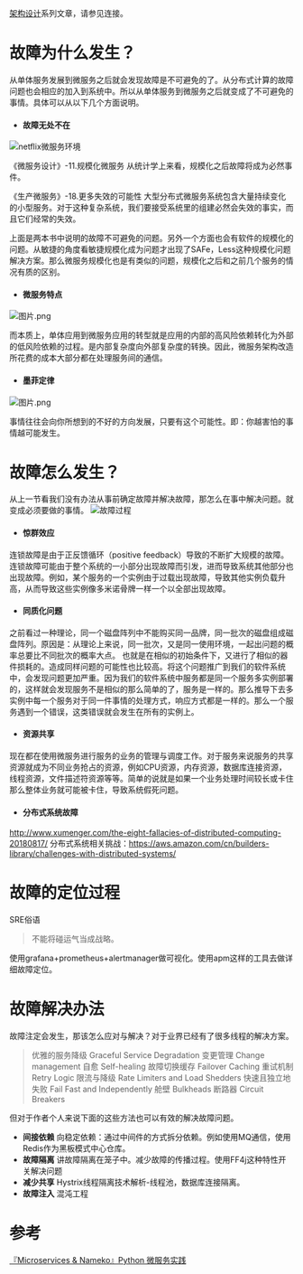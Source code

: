 [架构设计](https://www.jianshu.com/c/753debf1423d)系列文章，请参见连接。

# 故障为什么发生？
从单体服务发展到微服务之后就会发现故障是不可避免的了。从分布式计算的故障问题也会相应的加入到系统中。所以从单体服务到微服务之后就变成了不可避免的事情。具体可以从以下几个方面说明。

- #### 故障无处不在
![netflix微服务环境](https://upload-images.jianshu.io/upload_images/2454595-582f859d4c75e277.png?imageMogr2/auto-orient/strip%7CimageView2/2/w/740)

《微服务设计》-11.规模化微服务
从统计学上来看，规模化之后故障将成为必然事件。

《生产微服务》-18.更多失效的可能性
大型分布式微服务系统包含大量持续变化的小型服务。对于这种复杂系统，我们要接受系统里的组建必然会失效的事实，而且它们经常的失效。

上面是两本书中说明的故障不可避免的问题。另外一个方面也会有软件的规模化的问题。从敏捷的角度看敏捷规模化成为问题才出现了SAFe，Less这种规模化问题解决方案。那么微服务规模化也是有类似的问题，规模化之后和之前几个服务的情况有质的区别。

- #### 微服务特点
![图片.png](https://upload-images.jianshu.io/upload_images/2454595-71f836cca165b1ae.png?imageMogr2/auto-orient/strip%7CimageView2/2/w/740)

而本质上，单体应用到微服务应用的转型就是应用的内部的高风险依赖转化为外部的低风险依赖的过程。是内部复杂度向外部复杂度的转换。因此，微服务架构改造所花费的成本大部分都在处理服务间的通信。


- #### 墨菲定律
![图片.png](https://upload-images.jianshu.io/upload_images/2454595-8d4bcd0cdf9cdfa9.png?imageMogr2/auto-orient/strip%7CimageView2/2/w/740)

事情往往会向你所想到的不好的方向发展，只要有这个可能性。即：你越害怕的事情越可能发生。


# 故障怎么发生？

从上一节看我们没有办法从事前确定故障并解决故障，那怎么在事中解决问题。就变成必须要做的事情。
![故障过程](https://upload-images.jianshu.io/upload_images/2454595-0f8d27907fa9679a.png?imageMogr2/auto-orient/strip%7CimageView2/2/w/740)


- #### 惊群效应
连锁故障是由于正反馈循环（positive feedback）导致的不断扩大规模的故障。连锁故障可能由于整个系统的一小部分出现故障而引发，进而导致系统其他部分也出现故障。例如，某个服务的一个实例由于过载出现故障，导致其他实例负载升高，从而导致这些实例像多米诺骨牌一样一个以全部出现故障。

- #### 同质化问题
之前看过一种理论，同一个磁盘阵列中不能购买同一品牌，同一批次的磁盘组成磁盘阵列。原因是：从理论上来说，同一批次，又是同一使用环境，一起出问题的概率总要比不同批次的概率大点。
也就是在相似的初始条件下，又进行了相似的器件损耗的。造成同样问题的可能性也比较高。将这个问题推广到我们的软件系统中，会发现问题更加严重。因为我们的软件系统中服务都是同一个服务多实例部署的，这样就会发现服务不是相似的那么简单的了，服务是一样的。那么推导下去多实例中每一个服务对于同一件事情的处理方式，响应方式都是一样的。那么一个服务遇到一个错误，这类错误就会发生在所有的实例上。

- #### 资源共享
现在都在使用微服务进行服务的业务的管理与调度工作。对于服务来说服务的共享资源就成为不同业务抢占的资源，例如CPU资源，内存资源，数据库连接资源，线程资源，文件描述符资源等等。简单的说就是如果一个业务处理时间较长或卡住那么整体业务就可能被卡住，导致系统假死问题。

- #### 分布式系统故障
http://www.xumenger.com/the-eight-fallacies-of-distributed-computing-20180817/
分布式系统相关挑战：https://aws.amazon.com/cn/builders-library/challenges-with-distributed-systems/


# 故障的定位过程

SRE俗语
> 不能将碰运气当成战略。

使用grafana+prometheus+alertmanager做可视化。使用apm这样的工具去做详细故障定位。

# 故障解决办法
故障注定会发生，那该怎么应对与解决？对于业界已经有了很多线程的解决方案。

>优雅的服务降级 Graceful Service Degradation
变更管理 Change management
自愈 Self-healing
故障切换缓存 Failover Caching
重试机制 Retry Logic
限流与降级 Rate Limiters and Load Shedders
快速且独立地失败 Fail Fast and Independently
舱壁 Bulkheads
断路器 Circuit Breakers

但对于作者个人来说下面的这些方法也可以有效的解决故障问题。
- **间接依赖**
向稳定依赖：通过中间件的方式拆分依赖。例如使用MQ通信，使用Redis作为黑板模式中心仓库。
- **故障隔离**
讲故障隔离在笼子中。减少故障的传播过程。使用FF4j这种特性开关解决问题
- **减少共享**
Hystrix线程隔离技术解析-线程池，数据库连接隔离。
- **故障注入**
混沌工程

# 参考
[『Microservices & Nameko』Python 微服务实践](http://www.liuhaihua.cn/archives/562537.html)
